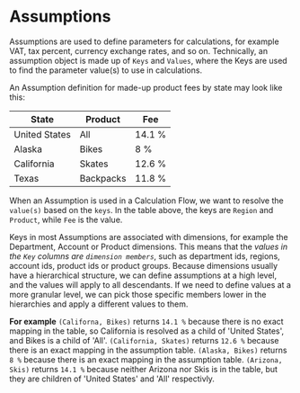 # Assumptions

Assumptions are used to define parameters for calculations, for example VAT, tax percent, currency exchange rates, and so on.
Technically, an assumption object is made up of `Keys` and `Values`, where the Keys are used to find the parameter value(s) to use in calculations. 

An Assumption definition for made-up product fees by state may look like this: 

| State             | Product            | Fee                    |
|-------------------|--------------------|------------------------|
| United States     | All                | 14.1 %                 |
| Alaska            | Bikes              | 8 %                    |
| California        | Skates             | 12.6 %                 |
| Texas             | Backpacks          | 11.8 %                 | 

When an Assumption is used in a Calculation Flow, we want to resolve the `value(s)` based on the `keys`. In the table above, the keys are `Region` and `Product`, while `Fee` is the value. 

Keys in most Assumptions are associated with dimensions, for example the Department, Account or Product dimensions. This means that the _values in the `Key` columns are `dimension members`_, such as department ids, regions, account ids, product ids or product groups. Because dimensions usually have a hierarchical structure, we can define assumptions at a high level, and the values will apply to all descendants. If we need to define values at a more granular level, we can pick those specific members lower in the hierarchies and apply a different values to them.

**For example** 
`(Californa, Bikes)` returns `14.1 %` because there is no exact mapping in the table, so California is resolved as a child of 'United States', and Bikes is a child of 'All'.
`(California, Skates)` returns `12.6 %` because there is an exact mapping in the assumption table.
`(Alaska, Bikes)` returns `8 %` because there is an exact mapping in the assumption table. 
`(Arizona, Skis)` returns `14.1 %` because neither Arizona nor Skis is in the table, but they are children of 'United States' and 'All' respectivly.
